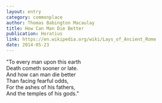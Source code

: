 ```yaml
---
layout: entry
category: commonplace
author: Thomas Babington Macaulay
title: How Can Man Die Better
publication: Horatius
link: https://en.wikipedia.org/wiki/Lays_of_Ancient_Rome
date: 2014-05-23
---
```


"To every man upon this earth
<br>Death cometh sooner or late.
<br>And how can man die better
<br>Than facing fearful odds,
<br>For the ashes of his fathers,
<br>And the temples of his gods."
